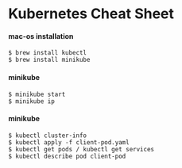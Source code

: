 # Kubernetes Cheat Sheet

#### mac-os installation
```
$ brew install kubectl
$ brew install minikube
```

#### minikube
```
$ minikube start
$ minikube ip
```

#### minikube
```
$ kubectl cluster-info
$ kubectl apply -f client-pod.yaml
$ kubectl get pods / kubectl get services
$ kubectl describe pod client-pod
```
